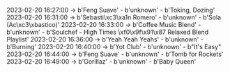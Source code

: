 2023-02-20 16:27:00 -> b'Feng Suave' - b'unknown' - b'Toking, Dozing'
2023-02-20 16:31:00 -> b'Sebasti\xc3\xa1n Romero' - b'unknown' - b'Sola (Ac\xc3\xbastico)'
2023-02-20 16:33:00 -> b'Coffee Music Blend' - b'unknown' - b'Soulchef - High Times \xf0\x9f\x91\x87 Relaxed Blend Playlist'
2023-02-20 16:36:00 -> b'Yeah Yeah Yeahs' - b'unknown' - b'Burning'
2023-02-20 16:40:00 -> b'Yot Club' - b'unknown' - b"It's Easy"
2023-02-20 16:44:00 -> b'Feng Suave' - b'unknown' - b'Tomb for Rockets'
2023-02-20 16:49:00 -> b'Gorillaz' - b'unknown' - b'Baby Queen'

